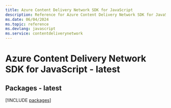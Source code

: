```yaml
---
title: Azure Content Delivery Network SDK for JavaScript
description: Reference for Azure Content Delivery Network SDK for JavaScript
ms.date: 06/04/2024
ms.topic: reference
ms.devlang: javascript
ms.service: contentdeliverynetwork
---
```

# Azure Content Delivery Network SDK for JavaScript - latest
## Packages - latest
[!INCLUDE [packages](content-delivery-network-index.md)]